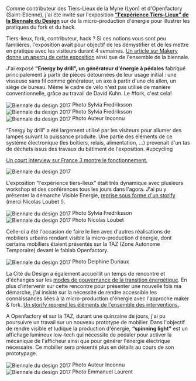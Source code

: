 Comme contributeur des Tiers-Lieux de la Myne (Lyon) et d'Openfactory (Saint-Etienne), j'ai été invité sur l'exposition **[“l'expérience Tiers-Lieux” de la Biennale du Design](https://www.biennale-design.com/saint-etienne/2017/fr/programme/?ev=l-experience-tiers-lieux-14)** sur de la micro-production d'énergie pour illustrer les pratiques du fork et du hack.

Tiers-lieux, fork, contributeur, hack ? Si ces notions vous sont peu familières, l'exposition avait pour objectif de les démystifier et de les mettre en pratique avec les visiteurs durant 4 semaines. [Un article sur Makery donne un aperçu de cette exposition](http://www.makery.info/2017/03/21/a-la-biennale-de-saint-etienne-le-travail-nest-plus-ce-quil-etait/) ainsi que de l'ensemble de la biennale.

J'ai exposé **“Energy by drill”, un générateur d'énergie à pédales** fabriqué principalement à partir de pièces détournées de leur usage initial : une visseuse sans fil comme générateur, un axe à partir d'une clé allen, un siège de bureau. Même le cadre de vélo n'est pas utilisé de manière conventionnelle, grâce au travail de David Kuhn. Le #fork, c'est cela!

<img src="biennale_velogenerateur1.jpg" high="500" align="center" title="Biennale du design 2017">
Photo Sylvia Fredriksson
<br>

<img src="biennale_fork.jpg" high="500" align="center" title="Biennale du design 2017">
Photo Sylvia Fredriksson
<br>

<img src="biennale_velogenerateur2.jpg" high="500" align="center" title="Biennale du design 2017">
Photo Auteur Inconnu
<br>

“Energy by drill” a été largement utilisé par les visiteurs pour allumer des lampes suivant la puissance produite. Une partie des éléments de ce système électronique (les boîtiers, relais, alimentation, …) provenait d'un tas de déchets issus des travaux du bâtiment de l'exposition. #upcycling

[Un court interview sur France 3 montre le fonctionnement.](https://vimeo.com/214573142)

<img src="biennale_france3.jpg" high="500" align="center" title="Biennale du design 2017">
<br>

L'exposition “l'expérience tiers-lieux” était très dynamique avec plusieurs workshop et des conférences tous les jours dans l'agora. J'ai pu y présenter la démarche Visible Energie, [reprise sous forme d'un storify](https://wakelet.com/wake/9c36ec43-d04c-488a-af9e-170de862af5e) (merci Nicolas Loubet !).

<img src="biennale_annonce_conference.jpg" high="500" align="center" title="Biennale du design 2017">
Photo Sylvia Fredriksson
<br>

<img src="biennale_conference.jpg" high="500" align="center" title="Biennale du design 2017">
Photo Nicolas Loubet
<br>

Celle-ci a été l'occasion de faire le lien avec d'autres réalisations de mobiliers urbains rendant visible la micro-production d'énergie, dont certains mobiliers étaient présentés sur la TAZ (Zone Autonome Temporaire) devant le fablab Openfactory.

<img src="biennale_velo_generateur_starwar.jpg" high="500" align="center" title="Biennale du design 2017">
Photo Delphine Duriaux
<br>

La Cité du Design a également accueillit un temps de rencontre et d'échanges sur les [modes de gouvernance de la transition énergétique](http://www.mediaterre.org/actu,20170410090708,2.html). En plus d'intervenir sur cette rencontre pour présenter une nouvelle fois ma démarche, j'ai insisté sur la nécessité de rendre accessible les connaissances liées à la micro-production d'énergie avec l'approche maker & fork. [Un storify reprend les éléments de l'ensemble des interventions.](https://wakelet.com/wake/9c36ec43-d04c-488a-af9e-170de862af5e).

A Openfactory et sur la TAZ, durant une quinzaine de jours, j'ai pu poursuivre un travail sur un nouveau prototype de mobilier. Dans l'objectif de rendre visible et ludique la production d'énergie, **“spinning light”** est un affichage lumineux low-tech qui nécessite de pédaler pour activer la mécanique de l'afficheur ainsi que pour générer l'énergie électrique nécessaire. Ce mobilier sera présenté plus en détails au cours de son prototypage.

<img src="biennale_spinning_light1.jpg" high="500" align="center" title="Biennale du design 2017">
Photo Auteur Inconnu
<br>

<img src="biennale_spinning_light2.jpg" high="500" align="center" title="Biennale du design 2017">
Photo Emmanuel Laurent
